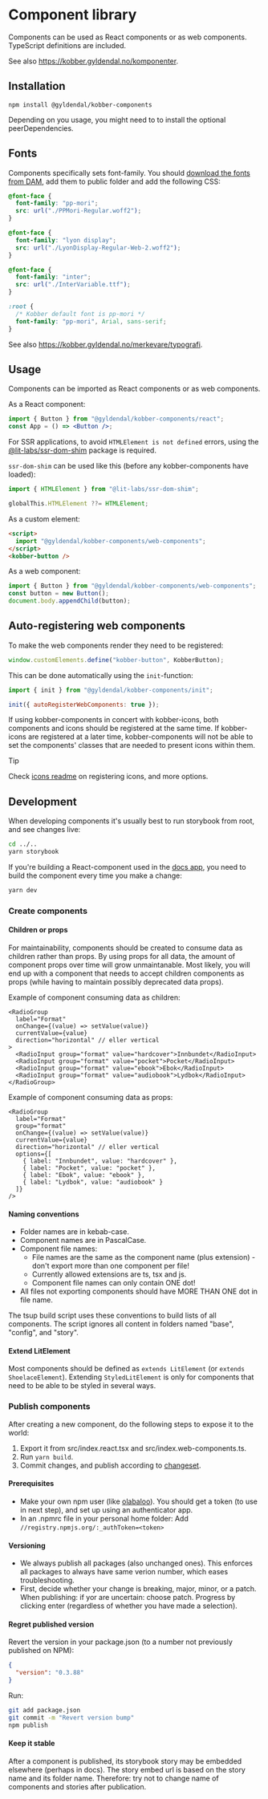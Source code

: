 # Component library

Components can be used as React components or as web components.<br />
TypeScript definitions are included.

See also https://kobber.gyldendal.no/komponenter.

## Installation

```
npm install @gyldendal/kobber-components
```

Depending on you usage, you might need to to install the optional peerDependencies.

## Fonts

Components specifically sets font-family. You should [download the fonts from DAM](https://dam-p-gyldendal.pqcloud.eu/app/#/search//fileSize/?path=%22%5CKobber%5CKobber%20Team%5CFonter%5CPP%20Mori%5CWeb%22), add them to public folder and add the following CSS:

```css
@font-face {
  font-family: "pp-mori";
  src: url("./PPMori-Regular.woff2");
}

@font-face {
  font-family: "lyon display";
  src: url("./LyonDisplay-Regular-Web-2.woff2");
}

@font-face {
  font-family: "inter";
  src: url("./InterVariable.ttf");
}

:root {
  /* Kobber default font is pp-mori */
  font-family: "pp-mori", Arial, sans-serif;
}
```

See also https://kobber.gyldendal.no/merkevare/typografi.

## Usage

Components can be imported as React components or as web components.

As a React component:

```jsx
import { Button } from "@gyldendal/kobber-components/react";
const App = () => <Button />;
```

For SSR applications, to avoid `HTMLElement is not defined` errors, using the [@lit-labs/ssr-dom-shim](https://www.npmjs.com/package/@lit-labs/ssr-dom-shim) package is required.

`ssr-dom-shim` can be used like this (before any kobber-components have loaded):

```js
import { HTMLElement } from "@lit-labs/ssr-dom-shim";

globalThis.HTMLElement ??= HTMLElement;
```

As a custom element:

```html
<script>
  import "@gyldendal/kobber-components/web-components";
</script>
<kobber-button />
```

As a web component:

```JavaScript
import { Button } from "@gyldendal/kobber-components/web-components";
const button = new Button();
document.body.appendChild(button);
```

## Auto-registering web components

To make the web components render they need to be registered:

```js
window.customElements.define("kobber-button", KobberButton);
```

This can be done automatically using the `init`-function:

```js
import { init } from "@gyldendal/kobber-components/init";

init({ autoRegisterWebComponents: true });
```

If using kobber-components in concert with kobber-icons, both components and icons should be registered at the same time. If kobber-icons are registered at a later time, kobber-components will not be able to set the components' classes that are needed to present icons within them.

> [!TIP]
> Check [icons readme](./packages/kobber-icons/README.md) on registering icons, and more options.

## Development

When developing components it's usually best to run storybook from root, and see changes live:

```sh
cd ../..
yarn storybook
```

If you're building a React-component used in the [docs app](../../apps/docs), you need to build the component every time you make a change:

```sh
yarn dev
```

### Create components

#### Children or props

For maintainability, components should be created to consume data as children rather than props. By using props for all data, the amount of component props over time will grow unmaintanable. Most likely, you will end up with a component that needs to accept children components as props (while having to maintain possibly deprecated data props).

Example of component consuming data as children:

```
<RadioGroup
  label="Format"
  onChange={(value) => setValue(value)}
  currentValue={value}
  direction="horizontal" // eller vertical
>
  <RadioInput group="format" value="hardcover">Innbundet</RadioInput>
  <RadioInput group="format" value="pocket">Pocket</RadioInput>
  <RadioInput group="format" value="ebook">Ebok</RadioInput>
  <RadioInput group="format" value="audiobook">Lydbok</RadioInput>
</RadioGroup>
```

Example of component consuming data as props:

```
<RadioGroup
  label="Format"
  group="format"
  onChange={(value) => setValue(value)}
  currentValue={value}
  direction="horizontal" // eller vertical
  options={[
    { label: "Innbundet", value: "hardcover" },
    { label: "Pocket", value: "pocket" },
    { label: "Ebok", value: "ebook" },
    { label: "Lydbok", value: "audiobook" }
  ]}
/>
```

#### Naming conventions

- Folder names are in kebab-case.
- Component names are in PascalCase.
- Component file names:
  - File names are the same as the component name (plus extension) - don't export more than one component per file!
  - Currently allowed extensions are ts, tsx and js.
  - Component file names can only contain ONE dot!
- All files not exporting components should have MORE THAN ONE dot in file name.

The tsup build script uses these conventions to build lists of all components. The script ignores all content in folders named "base", "config", and "story".

#### Extend LitElement

Most components should be defined as `extends LitElement` (or `extends ShoelaceElement`). Extending `StyledLitElement` is only for components that need to be able to be styled in several ways.

### Publish components

After creating a new component, do the following steps to expose it to the world:

1. Export it from src/index.react.tsx and src/index.web-components.ts.
2. Run `yarn build`.
3. Commit changes, and publish according to [changeset](../../.changeset/README.md).

#### Prerequisites

- Make your own npm user (like [olabaloo](https://www.npmjs.com/~olabaloo)). You should get a token (to use in next step), and set up using an authenticator app.
- In an .npmrc file in your personal home folder: Add `//registry.npmjs.org/:_authToken=<token>`

#### Versioning

- We always publish all packages (also unchanged ones). This enforces all packages to always have same verion number, which eases troubleshooting.
- First, decide whether your change is breaking, major, minor, or a patch. When publishing: if yor are uncertain: choose patch. Progress by clicking enter (regardless of whether you have made a selection).

#### Regret published version

Revert the version in your package.json (to a number not previously published on NPM):

```json
{
  "version": "0.3.88"
}
```

Run:

```bash
git add package.json
git commit -m "Revert version bump"
npm publish
```

#### Keep it stable

After a component is published, its storybook story may be embedded elsewhere (perhaps in docs). The story embed url is based on the story name and its folder name. Therefore: try not to change name of components and stories after publication.
